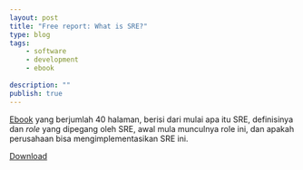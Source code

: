 ```yaml
---
layout: post
title: "Free report: What is SRE?"
type: blog
tags: 
    - software
    - development
    - ebook
    
description: ""
publish: true
---
```


[Ebook](https://get.oreilly.com/ind_what-is-sre.html) yang berjumlah 40 halaman, berisi dari mulai apa itu SRE, definisinya dan _role_ yang dipegang oleh SRE, awal mula munculnya role ini, dan apakah perusahaan bisa mengimplementasikan SRE ini.

[Download](https://get.oreilly.com/ind_what-is-sre.html)
